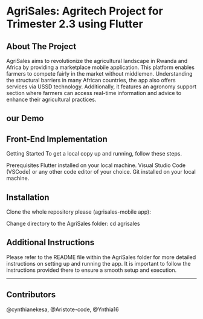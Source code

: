 # AgriSales: Agritech Project for Trimester 2.3 using Flutter

## About The Project

AgriSales aims to revolutionize the agricultural landscape in Rwanda and Africa by providing a marketplace mobile application. This platform enables farmers to compete fairly in the market without middlemen. Understanding the structural barriers in many African countries, the app also offers services via USSD technology. Additionally, it features an agronomy support section where farmers can access real-time information and advice to enhance their agricultural practices.
## our Demo 


## Front-End Implementation
Getting Started
To get a local copy up and running, follow these steps.

Prerequisites
Flutter installed on your local machine.
Visual Studio Code (VSCode) or any other code editor of your choice.
Git installed on your local machine.

## Installation
Clone the whole repository please (agrisales-mobile app):

Change directory to the AgriSales folder:
cd agrisales

## Additional Instructions
Please refer to the README file within the AgriSales folder for more detailed instructions on setting up and running the app. It is important to follow the instructions provided there to ensure a smooth setup and execution.

---
## Contributors
@cynthianekesa, @Aristote-code, @Ynthia16
